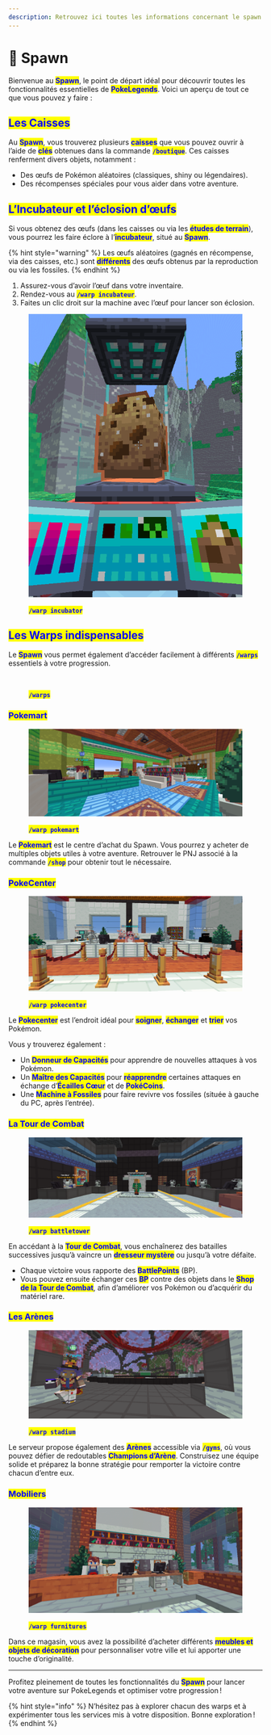 ```yaml
---
description: Retrouvez ici toutes les informations concernant le spawn
---
```


# 🏢 Spawn

Bienvenue au <mark style="color:blue;">**Spawn**</mark>, le point de départ idéal pour découvrir toutes les fonctionnalités essentielles de <mark style="color:blue;">**PokeLegends**</mark>. Voici un aperçu de tout ce que vous pouvez y faire :&#x20;

## <mark style="color:blue;">Les Caisses</mark>

Au <mark style="color:blue;">**Spawn**</mark>, vous trouverez plusieurs <mark style="color:blue;">**caisses**</mark> que vous pouvez ouvrir à l’aide de <mark style="color:blue;">**clés**</mark> obtenues dans la commande <mark style="color:blue;">**`/boutique`**</mark>. Ces caisses renferment divers objets, notamment :

* Des œufs de Pokémon aléatoires (classiques, shiny ou légendaires).
* Des récompenses spéciales pour vous aider dans votre aventure.

## <mark style="color:blue;">L’Incubateur et l’éclosion d’œufs</mark>

Si vous obtenez des œufs (dans les caisses ou via les <mark style="color:blue;">**études de terrain**</mark>), vous pourrez les faire éclore à l’<mark style="color:blue;">**incubateur**</mark>, situé au <mark style="color:blue;">**Spawn**</mark>.

{% hint style="warning" %}
Les œufs aléatoires (gagnés en récompense, via des caisses, etc.) sont <mark style="color:blue;">**différents**</mark> des œufs obtenus par la reproduction ou via les fossiles.
{% endhint %}

1. Assurez-vous d’avoir l’œuf dans votre inventaire.
2. Rendez-vous au <mark style="color:blue;">**`/warp incubateur`**</mark>.
3. Faites un clic droit sur la machine avec l’œuf pour lancer son éclosion.

<figure><img src="../.gitbook/assets/image (17).png" alt=""><figcaption><p><mark style="color:blue;"><strong><code>/warp incubator</code></strong></mark></p></figcaption></figure>

## <mark style="color:blue;">Les Warps indispensables</mark>

Le <mark style="color:blue;">**Spawn**</mark> vous permet également d’accéder facilement à différents <mark style="color:blue;">**`/warps`**</mark> essentiels à votre progression.

<figure><img src="../.gitbook/assets/Capture d’écran 2025-02-19 à 17.36.26.png" alt=""><figcaption><p><mark style="color:blue;"><strong><code>/warps</code></strong></mark></p></figcaption></figure>

### <mark style="color:blue;">Pokemart</mark>

<figure><img src="../.gitbook/assets/image (15).png" alt=""><figcaption><p><mark style="color:blue;"><strong><code>/warp pokemart</code></strong></mark></p></figcaption></figure>

Le <mark style="color:blue;">**Pokemart**</mark> est le centre d’achat du Spawn. Vous pourrez y acheter de multiples objets utiles à votre aventure. Retrouver le PNJ associé à la commande <mark style="color:blue;">**`/shop`**</mark> pour obtenir tout le nécessaire.

### <mark style="color:blue;">PokeCenter</mark>

<figure><img src="../.gitbook/assets/image (12).png" alt=""><figcaption><p><mark style="color:blue;"><strong><code>/warp pokecenter</code></strong></mark></p></figcaption></figure>

Le <mark style="color:blue;">**Pokecenter**</mark> est l’endroit idéal pour <mark style="color:blue;">**soigner**</mark>, <mark style="color:blue;">**échanger**</mark> et <mark style="color:blue;">**trier**</mark> vos Pokémon.&#x20;

Vous y trouverez également :

* Un <mark style="color:blue;">**Donneur de Capacités**</mark> pour apprendre de nouvelles attaques à vos Pokémon.
* Un <mark style="color:blue;">**Maître des Capacités**</mark> pour <mark style="color:blue;">**réapprendre**</mark> certaines attaques en échange d’<mark style="color:blue;">**Écailles Cœur**</mark> et de <mark style="color:blue;">**PokéCoins**</mark>.
* Une <mark style="color:blue;">**Machine à Fossiles**</mark> pour faire revivre vos fossiles (située à gauche du PC, après l’entrée).

### <mark style="color:blue;">La Tour de Combat</mark>

<figure><img src="../.gitbook/assets/image (13).png" alt=""><figcaption><p><mark style="color:blue;"><strong><code>/warp battletower</code></strong></mark></p></figcaption></figure>

En accédant à la <mark style="color:blue;">**Tour de Combat**</mark>, vous enchaînerez des batailles successives jusqu’à vaincre un <mark style="color:blue;">**dresseur mystère**</mark> ou jusqu’à votre défaite.

* Chaque victoire vous rapporte des <mark style="color:blue;">**BattlePoints**</mark> (BP).
* Vous pouvez ensuite échanger ces <mark style="color:blue;">**BP**</mark> contre des objets dans le <mark style="color:blue;">**Shop de la Tour de Combat**</mark>, afin d’améliorer vos Pokémon ou d’acquérir du matériel rare.

### <mark style="color:blue;">Les Arènes</mark>

<figure><img src="../.gitbook/assets/image (14).png" alt=""><figcaption><p><mark style="color:blue;"><strong><code>/warp stadium</code></strong></mark></p></figcaption></figure>

Le serveur propose également des <mark style="color:blue;">**Arènes**</mark> accessible via <mark style="color:blue;">**`/gyms`**</mark>, où vous pouvez défier de redoutables <mark style="color:blue;">**Champions d’Arène**</mark>. Construisez une équipe solide et préparez la bonne stratégie pour remporter la victoire contre chacun d’entre eux.

### <mark style="color:blue;">Mobiliers</mark>

<figure><img src="../.gitbook/assets/image (16).png" alt=""><figcaption><p><mark style="color:blue;"><strong><code>/warp furnitures</code></strong></mark></p></figcaption></figure>

Dans ce magasin, vous avez la possibilité d’acheter différents <mark style="color:blue;">**meubles et objets de décoration**</mark> pour personnaliser votre ville et lui apporter une touche d’originalité.

***

Profitez pleinement de toutes les fonctionnalités du <mark style="color:blue;">**Spawn**</mark> pour lancer votre aventure sur PokeLegends et optimiser votre progression !&#x20;

{% hint style="info" %}
N’hésitez pas à explorer chacun des warps et à expérimenter tous les services mis à votre disposition. Bonne exploration !
{% endhint %}
